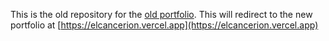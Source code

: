 This is the old repository for the [old portfolio](https://codexcancerion.github.io).
This will redirect to the new portfolio at [https://elcancerion.vercel.app](https://elcancerion.vercel.app)
